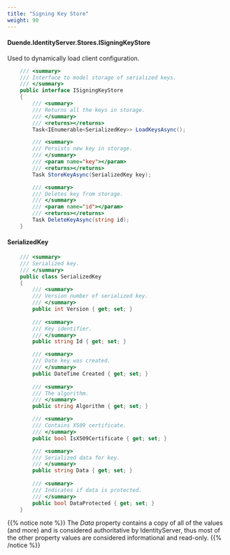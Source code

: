 ```yaml
---
title: "Signing Key Store"
weight: 90
---
```


#### Duende.IdentityServer.Stores.ISigningKeyStore

Used to dynamically load client configuration.

```cs
    /// <summary>
    /// Interface to model storage of serialized keys.
    /// </summary>
    public interface ISigningKeyStore
    {
        /// <summary>
        /// Returns all the keys in storage.
        /// </summary>
        /// <returns></returns>
        Task<IEnumerable<SerializedKey>> LoadKeysAsync();

        /// <summary>
        /// Persists new key in storage.
        /// </summary>
        /// <param name="key"></param>
        /// <returns></returns>
        Task StoreKeyAsync(SerializedKey key);

        /// <summary>
        /// Deletes key from storage.
        /// </summary>
        /// <param name="id"></param>
        /// <returns></returns>
        Task DeleteKeyAsync(string id);
    }
```

#### SerializedKey

```cs
    /// <summary>
    /// Serialized key.
    /// </summary>
    public class SerializedKey
    {
        /// <summary>
        /// Version number of serialized key.
        /// </summary>
        public int Version { get; set; }
        
        /// <summary>
        /// Key identifier.
        /// </summary>
        public string Id { get; set; }

        /// <summary>
        /// Date key was created.
        /// </summary>
        public DateTime Created { get; set; }
        
        /// <summary>
        /// The algorithm.
        /// </summary>
        public string Algorithm { get; set; }

        /// <summary>
        /// Contains X509 certificate.
        /// </summary>
        public bool IsX509Certificate { get; set; }

        /// <summary>
        /// Serialized data for key.
        /// </summary>
        public string Data { get; set; }
        
        /// <summary>
        /// Indicates if data is protected.
        /// </summary>
        public bool DataProtected { get; set; }
    }
```

{{% notice note %}}
The *Data* property contains a copy of all of the values (and more) and is considered authoritative by IdentityServer, thus most of the other property values are considered informational and read-only.
{{% /notice %}}
